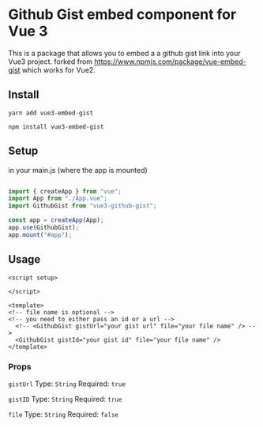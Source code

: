 # Github Gist embed component for Vue 3
This is a package that allows you to embed a a github gist link into your Vue3 project.
forked from https://www.npmjs.com/package/vue-embed-gist which works for Vue2.


## Install

```
yarn add vue3-embed-gist
```
```
npm install vue3-embed-gist
```

## Setup

in your main.js (where the app is mounted)

```javascript

import { createApp } from "vue";
import App from "./App.vue";
import GithubGist from "vue3-github-gist";

const app = createApp(App);
app.use(GithubGist);
app.mount("#app");

```

## Usage 
```vue
<script setup>

</script>

<template>
<!-- file name is optional -->
<!-- you need to either pass an id or a url -->
  <!-- <GithubGist gistUrl="your gist url" file="your file name" /> -->
  <GithubGist gistId="your gist id" file="your file name" />
</template>

```

### Props
`gistUrl`
Type: `String`
Required: `true`

`gistID`
Type: `String`
Required: `true`

`file`
Type: `String`
Required: `false`